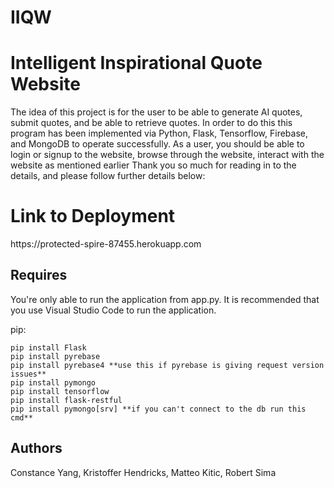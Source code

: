 # IIQW
<h1>Intelligent Inspirational Quote Website</h1>


<p>
The idea of this project is for the user to be able to generate AI quotes, submit quotes, and be able to retrieve quotes.
In order to do this this program has been implemented via Python, Flask, Tensorflow, Firebase, and MongoDB to operate successfully.
As a user, you should be able to login or signup to the website, browse through the website, interact with the website as mentioned earlier
Thank you so much for reading in to the details, and please follow further details below:
 </p>

 <h1> Link to Deployment </h1>
 <p> https://protected-spire-87455.herokuapp.com </p>
  
## Requires
<p>
You're only able to run the application from app.py. It is recommended that you use Visual Studio Code to run the application.  
</p>

pip:
```
pip install Flask
pip install pyrebase
pip install pyrebase4 **use this if pyrebase is giving request version issues**
pip install pymongo
pip install tensorflow
pip install flask-restful
pip install pymongo[srv] **if you can't connect to the db run this cmd**
```
## Authors
Constance Yang, Kristoffer Hendricks, Matteo Kitic, Robert Sima
